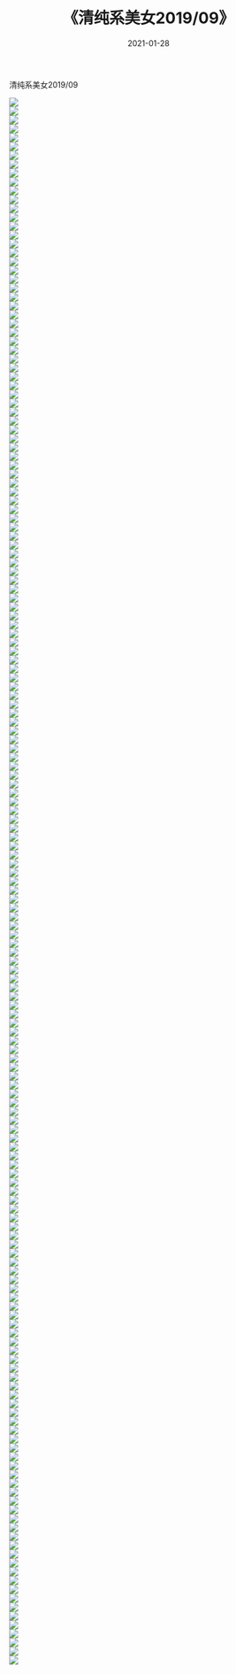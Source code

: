 ﻿---
layout: post
title:  《清纯系美女2019/09》
date:   2021-01-28
img: http://img.660000.xyz/Sharelink/清纯系美女/2019/09/000.jpg
categories: [美女, 清纯, 唯美]
---

清纯系美女2019/09

 ![](http://img.660000.xyz/Sharelink/清纯系美女/2019/09/001.jpeg) <br>![](http://img.660000.xyz/Sharelink/清纯系美女/2019/09/002.jpeg) <br>![](http://img.660000.xyz/Sharelink/清纯系美女/2019/09/003.jpg) <br>![](http://img.660000.xyz/Sharelink/清纯系美女/2019/09/004.jpg) <br>![](http://img.660000.xyz/Sharelink/清纯系美女/2019/09/005.jpg) <br>![](http://img.660000.xyz/Sharelink/清纯系美女/2019/09/006.jpg) <br>![](http://img.660000.xyz/Sharelink/清纯系美女/2019/09/007.jpg) <br>![](http://img.660000.xyz/Sharelink/清纯系美女/2019/09/008.jpg) <br>![](http://img.660000.xyz/Sharelink/清纯系美女/2019/09/009.jpg) <br>![](http://img.660000.xyz/Sharelink/清纯系美女/2019/09/010.jpg) <br>![](http://img.660000.xyz/Sharelink/清纯系美女/2019/09/011.jpg) <br>![](http://img.660000.xyz/Sharelink/清纯系美女/2019/09/012.jpg) <br>![](http://img.660000.xyz/Sharelink/清纯系美女/2019/09/013.jpg) <br>![](http://img.660000.xyz/Sharelink/清纯系美女/2019/09/014.jpg) <br>![](http://img.660000.xyz/Sharelink/清纯系美女/2019/09/015.jpg) <br>![](http://img.660000.xyz/Sharelink/清纯系美女/2019/09/016.jpg) <br>![](http://img.660000.xyz/Sharelink/清纯系美女/2019/09/017.jpg) <br>![](http://img.660000.xyz/Sharelink/清纯系美女/2019/09/018.jpg) <br>![](http://img.660000.xyz/Sharelink/清纯系美女/2019/09/019.jpg) <br>![](http://img.660000.xyz/Sharelink/清纯系美女/2019/09/020.jpg) <br>![](http://img.660000.xyz/Sharelink/清纯系美女/2019/09/021.jpg) <br>![](http://img.660000.xyz/Sharelink/清纯系美女/2019/09/022.jpg) <br>![](http://img.660000.xyz/Sharelink/清纯系美女/2019/09/023.jpg) <br>![](http://img.660000.xyz/Sharelink/清纯系美女/2019/09/024.jpg) <br>![](http://img.660000.xyz/Sharelink/清纯系美女/2019/09/025.jpg) <br>![](http://img.660000.xyz/Sharelink/清纯系美女/2019/09/026.jpg) <br>![](http://img.660000.xyz/Sharelink/清纯系美女/2019/09/027.jpg) <br>![](http://img.660000.xyz/Sharelink/清纯系美女/2019/09/028.jpg) <br>![](http://img.660000.xyz/Sharelink/清纯系美女/2019/09/029.jpg) <br>![](http://img.660000.xyz/Sharelink/清纯系美女/2019/09/030.jpg) <br>![](http://img.660000.xyz/Sharelink/清纯系美女/2019/09/031.jpg) <br>![](http://img.660000.xyz/Sharelink/清纯系美女/2019/09/032.jpg) <br>![](http://img.660000.xyz/Sharelink/清纯系美女/2019/09/033.jpg) <br>![](http://img.660000.xyz/Sharelink/清纯系美女/2019/09/034.jpg) <br>![](http://img.660000.xyz/Sharelink/清纯系美女/2019/09/035.jpg) <br>![](http://img.660000.xyz/Sharelink/清纯系美女/2019/09/036.jpg) <br>![](http://img.660000.xyz/Sharelink/清纯系美女/2019/09/037.jpg) <br>![](http://img.660000.xyz/Sharelink/清纯系美女/2019/09/038.jpg) <br>![](http://img.660000.xyz/Sharelink/清纯系美女/2019/09/039.jpg) <br>![](http://img.660000.xyz/Sharelink/清纯系美女/2019/09/040.jpg) <br>![](http://img.660000.xyz/Sharelink/清纯系美女/2019/09/041.jpg) <br>![](http://img.660000.xyz/Sharelink/清纯系美女/2019/09/042.jpg) <br>![](http://img.660000.xyz/Sharelink/清纯系美女/2019/09/043.jpg) <br>![](http://img.660000.xyz/Sharelink/清纯系美女/2019/09/044.jpg) <br>![](http://img.660000.xyz/Sharelink/清纯系美女/2019/09/045.jpg) <br>![](http://img.660000.xyz/Sharelink/清纯系美女/2019/09/046.jpg) <br>![](http://img.660000.xyz/Sharelink/清纯系美女/2019/09/047.jpg) <br>![](http://img.660000.xyz/Sharelink/清纯系美女/2019/09/048.jpg) <br>![](http://img.660000.xyz/Sharelink/清纯系美女/2019/09/049.jpg) <br>![](http://img.660000.xyz/Sharelink/清纯系美女/2019/09/050.jpg) <br>![](http://img.660000.xyz/Sharelink/清纯系美女/2019/09/051.jpg) <br>![](http://img.660000.xyz/Sharelink/清纯系美女/2019/09/052.jpg) <br>![](http://img.660000.xyz/Sharelink/清纯系美女/2019/09/053.jpg) <br>![](http://img.660000.xyz/Sharelink/清纯系美女/2019/09/054.jpg) <br>![](http://img.660000.xyz/Sharelink/清纯系美女/2019/09/055.jpg) <br>![](http://img.660000.xyz/Sharelink/清纯系美女/2019/09/056.jpg) <br>![](http://img.660000.xyz/Sharelink/清纯系美女/2019/09/057.jpg) <br>![](http://img.660000.xyz/Sharelink/清纯系美女/2019/09/058.jpg) <br>![](http://img.660000.xyz/Sharelink/清纯系美女/2019/09/059.jpg) <br>![](http://img.660000.xyz/Sharelink/清纯系美女/2019/09/060.jpg) <br>![](http://img.660000.xyz/Sharelink/清纯系美女/2019/09/061.jpg) <br>![](http://img.660000.xyz/Sharelink/清纯系美女/2019/09/062.jpg) <br>![](http://img.660000.xyz/Sharelink/清纯系美女/2019/09/063.jpg) <br>![](http://img.660000.xyz/Sharelink/清纯系美女/2019/09/064.jpg) <br>![](http://img.660000.xyz/Sharelink/清纯系美女/2019/09/065.jpg) <br>![](http://img.660000.xyz/Sharelink/清纯系美女/2019/09/066.jpg) <br>![](http://img.660000.xyz/Sharelink/清纯系美女/2019/09/067.jpg) <br>![](http://img.660000.xyz/Sharelink/清纯系美女/2019/09/068.jpg) <br>![](http://img.660000.xyz/Sharelink/清纯系美女/2019/09/069.jpg) <br>![](http://img.660000.xyz/Sharelink/清纯系美女/2019/09/070.jpg) <br>![](http://img.660000.xyz/Sharelink/清纯系美女/2019/09/071.jpg) <br>![](http://img.660000.xyz/Sharelink/清纯系美女/2019/09/072.jpg) <br>![](http://img.660000.xyz/Sharelink/清纯系美女/2019/09/073.jpg) <br>![](http://img.660000.xyz/Sharelink/清纯系美女/2019/09/074.jpg) <br>![](http://img.660000.xyz/Sharelink/清纯系美女/2019/09/075.jpg) <br>![](http://img.660000.xyz/Sharelink/清纯系美女/2019/09/076.jpg) <br>![](http://img.660000.xyz/Sharelink/清纯系美女/2019/09/077.jpg) <br>![](http://img.660000.xyz/Sharelink/清纯系美女/2019/09/078.jpg) <br>![](http://img.660000.xyz/Sharelink/清纯系美女/2019/09/079.jpg) <br>![](http://img.660000.xyz/Sharelink/清纯系美女/2019/09/080.jpg) <br>![](http://img.660000.xyz/Sharelink/清纯系美女/2019/09/081.jpg) <br>![](http://img.660000.xyz/Sharelink/清纯系美女/2019/09/082.jpg) <br>![](http://img.660000.xyz/Sharelink/清纯系美女/2019/09/083.jpg) <br>![](http://img.660000.xyz/Sharelink/清纯系美女/2019/09/084.jpg) <br>![](http://img.660000.xyz/Sharelink/清纯系美女/2019/09/085.jpg) <br>![](http://img.660000.xyz/Sharelink/清纯系美女/2019/09/086.jpg) <br>![](http://img.660000.xyz/Sharelink/清纯系美女/2019/09/087.jpg) <br>![](http://img.660000.xyz/Sharelink/清纯系美女/2019/09/088.jpg) <br>![](http://img.660000.xyz/Sharelink/清纯系美女/2019/09/089.jpg) <br>![](http://img.660000.xyz/Sharelink/清纯系美女/2019/09/090.jpg) <br>![](http://img.660000.xyz/Sharelink/清纯系美女/2019/09/091.jpg) <br>![](http://img.660000.xyz/Sharelink/清纯系美女/2019/09/092.jpg) <br>![](http://img.660000.xyz/Sharelink/清纯系美女/2019/09/093.jpg) <br>![](http://img.660000.xyz/Sharelink/清纯系美女/2019/09/094.jpg) <br>![](http://img.660000.xyz/Sharelink/清纯系美女/2019/09/095.jpg) <br>![](http://img.660000.xyz/Sharelink/清纯系美女/2019/09/096.jpg) <br>![](http://img.660000.xyz/Sharelink/清纯系美女/2019/09/097.jpg) <br>![](http://img.660000.xyz/Sharelink/清纯系美女/2019/09/098.jpg) <br>![](http://img.660000.xyz/Sharelink/清纯系美女/2019/09/099.jpg) <br>![](http://img.660000.xyz/Sharelink/清纯系美女/2019/09/100.jpg) <br>![](http://img.660000.xyz/Sharelink/清纯系美女/2019/09/101.jpg) <br>![](http://img.660000.xyz/Sharelink/清纯系美女/2019/09/102.jpg) <br>![](http://img.660000.xyz/Sharelink/清纯系美女/2019/09/103.jpg) <br>![](http://img.660000.xyz/Sharelink/清纯系美女/2019/09/104.jpg) <br>![](http://img.660000.xyz/Sharelink/清纯系美女/2019/09/105.jpg) <br>![](http://img.660000.xyz/Sharelink/清纯系美女/2019/09/106.jpg) <br>![](http://img.660000.xyz/Sharelink/清纯系美女/2019/09/107.jpg) <br>![](http://img.660000.xyz/Sharelink/清纯系美女/2019/09/108.jpg) <br>![](http://img.660000.xyz/Sharelink/清纯系美女/2019/09/109.jpg) <br>![](http://img.660000.xyz/Sharelink/清纯系美女/2019/09/110.jpg) <br>![](http://img.660000.xyz/Sharelink/清纯系美女/2019/09/111.jpg) <br>![](http://img.660000.xyz/Sharelink/清纯系美女/2019/09/112.jpg) <br>![](http://img.660000.xyz/Sharelink/清纯系美女/2019/09/113.jpg) <br>![](http://img.660000.xyz/Sharelink/清纯系美女/2019/09/114.jpg) <br>![](http://img.660000.xyz/Sharelink/清纯系美女/2019/09/115.jpg) <br>![](http://img.660000.xyz/Sharelink/清纯系美女/2019/09/116.jpg) <br>![](http://img.660000.xyz/Sharelink/清纯系美女/2019/09/117.jpg) <br>![](http://img.660000.xyz/Sharelink/清纯系美女/2019/09/118.jpg) <br>![](http://img.660000.xyz/Sharelink/清纯系美女/2019/09/119.jpg) <br>![](http://img.660000.xyz/Sharelink/清纯系美女/2019/09/120.jpg) <br>![](http://img.660000.xyz/Sharelink/清纯系美女/2019/09/121.jpg) <br>![](http://img.660000.xyz/Sharelink/清纯系美女/2019/09/122.jpg) <br>![](http://img.660000.xyz/Sharelink/清纯系美女/2019/09/123.jpg) <br>![](http://img.660000.xyz/Sharelink/清纯系美女/2019/09/124.jpg) <br>![](http://img.660000.xyz/Sharelink/清纯系美女/2019/09/125.jpg) <br>![](http://img.660000.xyz/Sharelink/清纯系美女/2019/09/126.jpg) <br>![](http://img.660000.xyz/Sharelink/清纯系美女/2019/09/127.jpg) <br>![](http://img.660000.xyz/Sharelink/清纯系美女/2019/09/128.jpg) <br>![](http://img.660000.xyz/Sharelink/清纯系美女/2019/09/129.jpg) <br>![](http://img.660000.xyz/Sharelink/清纯系美女/2019/09/130.jpg) <br>![](http://img.660000.xyz/Sharelink/清纯系美女/2019/09/131.jpg) <br>![](http://img.660000.xyz/Sharelink/清纯系美女/2019/09/132.jpg) <br>![](http://img.660000.xyz/Sharelink/清纯系美女/2019/09/133.jpg) <br>![](http://img.660000.xyz/Sharelink/清纯系美女/2019/09/134.jpg) <br>![](http://img.660000.xyz/Sharelink/清纯系美女/2019/09/135.jpg) <br>![](http://img.660000.xyz/Sharelink/清纯系美女/2019/09/136.jpg) <br>![](http://img.660000.xyz/Sharelink/清纯系美女/2019/09/137.jpg) <br>![](http://img.660000.xyz/Sharelink/清纯系美女/2019/09/138.jpg) <br>![](http://img.660000.xyz/Sharelink/清纯系美女/2019/09/139.jpeg) <br>![](http://img.660000.xyz/Sharelink/清纯系美女/2019/09/140.jpeg) <br>![](http://img.660000.xyz/Sharelink/清纯系美女/2019/09/141.jpeg) <br>![](http://img.660000.xyz/Sharelink/清纯系美女/2019/09/142.jpeg) <br>![](http://img.660000.xyz/Sharelink/清纯系美女/2019/09/143.jpeg) <br>![](http://img.660000.xyz/Sharelink/清纯系美女/2019/09/144.jpeg) <br>![](http://img.660000.xyz/Sharelink/清纯系美女/2019/09/145.jpeg) <br>![](http://img.660000.xyz/Sharelink/清纯系美女/2019/09/146.jpeg) <br>![](http://img.660000.xyz/Sharelink/清纯系美女/2019/09/147.jpeg) <br>![](http://img.660000.xyz/Sharelink/清纯系美女/2019/09/148.jpeg) <br>![](http://img.660000.xyz/Sharelink/清纯系美女/2019/09/149.jpeg) <br>![](http://img.660000.xyz/Sharelink/清纯系美女/2019/09/150.jpeg) <br>![](http://img.660000.xyz/Sharelink/清纯系美女/2019/09/151.jpeg) <br>![](http://img.660000.xyz/Sharelink/清纯系美女/2019/09/152.jpeg) <br>![](http://img.660000.xyz/Sharelink/清纯系美女/2019/09/153.jpeg) <br>![](http://img.660000.xyz/Sharelink/清纯系美女/2019/09/154.jpeg) <br>![](http://img.660000.xyz/Sharelink/清纯系美女/2019/09/155.jpeg) <br>![](http://img.660000.xyz/Sharelink/清纯系美女/2019/09/156.jpeg) <br>![](http://img.660000.xyz/Sharelink/清纯系美女/2019/09/157.jpeg) <br>![](http://img.660000.xyz/Sharelink/清纯系美女/2019/09/158.jpeg) <br>![](http://img.660000.xyz/Sharelink/清纯系美女/2019/09/159.jpeg) <br>![](http://img.660000.xyz/Sharelink/清纯系美女/2019/09/160.jpeg) <br>![](http://img.660000.xyz/Sharelink/清纯系美女/2019/09/161.jpeg) <br>![](http://img.660000.xyz/Sharelink/清纯系美女/2019/09/162.jpeg) <br>![](http://img.660000.xyz/Sharelink/清纯系美女/2019/09/163.jpeg) <br>![](http://img.660000.xyz/Sharelink/清纯系美女/2019/09/164.jpeg) <br>![](http://img.660000.xyz/Sharelink/清纯系美女/2019/09/165.jpeg) <br>![](http://img.660000.xyz/Sharelink/清纯系美女/2019/09/166.jpeg) <br>![](http://img.660000.xyz/Sharelink/清纯系美女/2019/09/167.jpeg) <br>![](http://img.660000.xyz/Sharelink/清纯系美女/2019/09/168.jpeg) <br>![](http://img.660000.xyz/Sharelink/清纯系美女/2019/09/169.jpeg) <br>![](http://img.660000.xyz/Sharelink/清纯系美女/2019/09/170.jpeg) <br>![](http://img.660000.xyz/Sharelink/清纯系美女/2019/09/171.jpeg) <br>![](http://img.660000.xyz/Sharelink/清纯系美女/2019/09/172.jpeg) <br>![](http://img.660000.xyz/Sharelink/清纯系美女/2019/09/173.jpeg) <br>![](http://img.660000.xyz/Sharelink/清纯系美女/2019/09/174.jpeg) <br>![](http://img.660000.xyz/Sharelink/清纯系美女/2019/09/175.jpeg) <br>![](http://img.660000.xyz/Sharelink/清纯系美女/2019/09/176.jpeg) <br>![](http://img.660000.xyz/Sharelink/清纯系美女/2019/09/177.jpeg) <br>